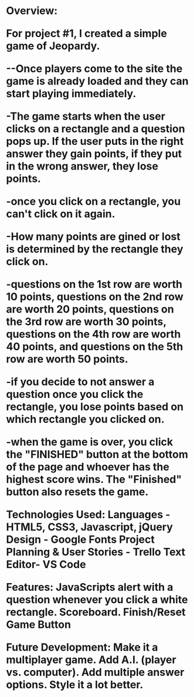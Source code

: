 <h1>Overview:

For project #1, I created a simple game of Jeopardy.

--Once players come to the site the game is already loaded and they can start playing immediately.

-The game starts when the user clicks on a rectangle and a question pops up. If the user puts in the right answer they gain points, if they put in the wrong answer, they lose points.

-once you click on a rectangle, you can't click on it again.

-How many points are gined or lost is determined by the rectangle they click on.

-questions on the 1st row are worth 10 points, questions on the 2nd row are worth 20 points, questions on the 3rd row are worth 30 points, questions on the 4th row are worth 40 points, 
and questions on the 5th row are worth 50 points.

-if you decide to not answer a question once you click the rectangle, you lose points based on which rectangle you clicked on.

-when the game is over, you click the "FINISHED" button at the bottom of the page and whoever has the highest score wins. The "Finished" button also resets the game. 



Technologies Used:
Languages - HTML5, CSS3, Javascript, jQuery
Design - Google Fonts
Project Planning & User Stories - Trello
Text Editor- VS Code


Features:
JavaScripts alert with a question whenever you click a white rectangle.
Scoreboard.
Finish/Reset Game Button

Future Development:
Make it a multiplayer game.
Add A.I. (player vs. computer).
Add multiple answer options.
Style it a lot better.
</h1>